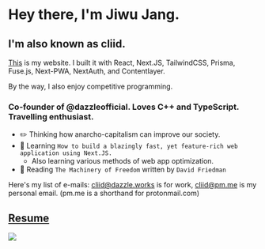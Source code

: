# Hey there, I'm Jiwu Jang.
## I'm also known as cliid.

[This](https://cliid.dev) is my website.
I built it with React, Next.JS, TailwindCSS, Prisma, Fuse.js, Next-PWA, NextAuth, and Contentlayer.

By the way, I also enjoy competitive programming. 

### Co-founder of @dazzleofficial. Loves C++ and TypeScript. Travelling enthusiast.

- ✏️️ Thinking how anarcho-capitalism can improve our society.
- 🌱 Learning `How to build a blazingly fast, yet feature-rich web application using Next.JS.`
  - Also learning various methods of web app optimization.
- 📖 Reading `The Machinery of Freedom` written by `David Friedman`

Here's my list of e-mails: 
[cliid@dazzle.works](mailto:cliid@dazzle.works) is for work,
[cliid@pm.me](mailto:cliid@pm.me) is my personal email. (pm.me is a shorthand for protonmail.com)

## [Resume](resume.md)

![](https://komarev.com/ghpvc/?username=cliid&color=blueviolet)
